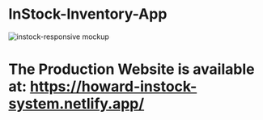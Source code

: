 # InStock-Inventory-App
![instock-responsive mockup](https://github.com/hwrdyen/InStock-Inventory-App/assets/54991780/8fac0491-ddd1-4dda-b638-74d8cc9a16c0)

# The Production Website is available at: https://howard-instock-system.netlify.app/
